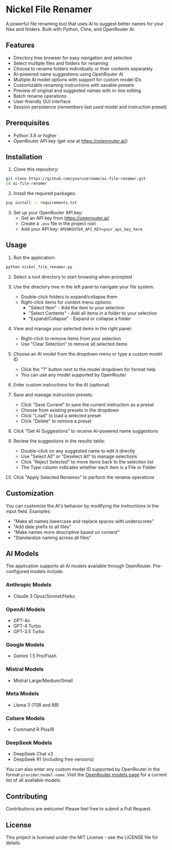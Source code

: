 # Nickel File Renamer

A powerful file renaming tool that uses AI to suggest better names for your files and folders. Built with Python, Cline, and OpenRouter AI.

## Features

- Directory tree browser for easy navigation and selection
- Select multiple files and folders for renaming
- Choose to rename folders individually or their contents separately
- AI-powered name suggestions using OpenRouter AI
- Multiple AI model options with support for custom model IDs
- Customizable renaming instructions with savable presets
- Preview of original and suggested names with in-line editing
- Batch rename operations
- User-friendly GUI interface
- Session persistence (remembers last used model and instruction preset)

## Prerequisites

- Python 3.8 or higher
- OpenRouter API key (get one at https://openrouter.ai/)

## Installation

1. Clone this repository:
```bash
git clone https://github.com/yourusername/ai-file-renamer.git
cd ai-file-renamer
```

2. Install the required packages:
```bash
pip install -r requirements.txt
```

3. Set up your OpenRouter API key:
   - Get an API key from https://openrouter.ai/
   - Create a `.env` file in the project root
   - Add your API key: `OPENROUTER_API_KEY=your_api_key_here`

## Usage

1. Run the application:
```bash
python nickel_file_renamer.py
```

2. Select a root directory to start browsing when prompted

3. Use the directory tree in the left panel to navigate your file system:
   - Double-click folders to expand/collapse them
   - Right-click items for context menu options:
     - "Select Item" - Add the item to your selection
     - "Select Contents" - Add all items in a folder to your selection
     - "Expand/Collapse" - Expand or collapse a folder

4. View and manage your selected items in the right panel:
   - Right-click to remove items from your selection
   - Use "Clear Selection" to remove all selected items

5. Choose an AI model from the dropdown menu or type a custom model ID
   - Click the "?" button next to the model dropdown for format help
   - You can use any model supported by OpenRouter

6. Enter custom instructions for the AI (optional)

7. Save and manage instruction presets:
   - Click "Save Current" to save the current instruction as a preset
   - Choose from existing presets in the dropdown
   - Click "Load" to load a selected preset
   - Click "Delete" to remove a preset

8. Click "Get AI Suggestions" to receive AI-powered name suggestions

9. Review the suggestions in the results table:
   - Double-click on any suggested name to edit it directly
   - Use "Select All" or "Deselect All" to manage selections
   - Click "Reject Selected" to move items back to the selection list
   - The Type column indicates whether each item is a File or Folder

10. Click "Apply Selected Renames" to perform the rename operations

## Customization

You can customize the AI's behavior by modifying the instructions in the input field. Examples:
- "Make all names lowercase and replace spaces with underscores"
- "Add date prefix to all files"
- "Make names more descriptive based on content"
- "Standardize naming across all files"

## AI Models

The application supports all AI models available through OpenRouter. Pre-configured models include:

### Anthropic Models
- Claude 3 Opus/Sonnet/Haiku

### OpenAI Models
- GPT-4o
- GPT-4 Turbo
- GPT-3.5 Turbo

### Google Models
- Gemini 1.5 Pro/Flash

### Mistral Models
- Mistral Large/Medium/Small

### Meta Models
- Llama 3 (70B and 8B)

### Cohere Models
- Command R Plus/R

### DeepSeek Models
- DeepSeek Chat v3
- DeepSeek R1 (including free versions)

You can also enter any custom model ID supported by OpenRouter in the format `provider/model-name`. Visit the [OpenRouter models page](https://openrouter.ai/models) for a current list of all available models.

## Contributing

Contributions are welcome! Please feel free to submit a Pull Request.

## License

This project is licensed under the MIT License - see the LICENSE file for details.
